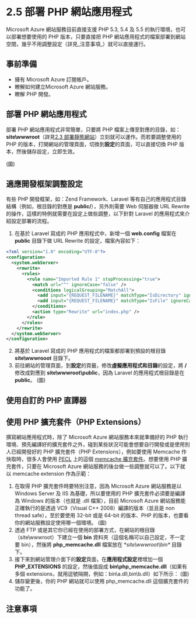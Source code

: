 # 2.5 部署 PHP 網站應用程式

Microsoft Azure 網站服務目前直接支援 PHP 5.3, 5.4 及 5.5 的執行環境，也可以部署想要使用的 PHP 版本，只要直接把 PHP 網站應用程式的檔案部署到網站空間，幾乎不用調整設定（詳見_注意事項_）就可以直接運行。

## 事前準備
* 擁有 Microsoft Azure 訂閱帳戶。
* 瞭解如何建立Microsoft Azure 網站服務。
* 瞭解 PHP 開發。

## 部署 PHP 網站應用程式

部署 PHP 網站應用程式非常簡單，只要將 PHP 檔案上傳至對應的目錄，如：**site\wwwroot**（詳見[2.3 部署靜態網站](03_deploy_static_website.md)）立刻就可以運作。而若要調整使用的 PHP 的版本，打開網站的管理頁面，切換到**設定**的頁面，可以直接切換 PHP 版本，然後儲存設定，立即生效。

(圖)

## 適應開發框架調整設定

有些 PHP 開發框架，如：Zend Framework、Laravel 等有自己的應用程式目錄結構（例如，根目錄的對應是 **public/**），另外則需要 Web 伺服器做 URL Rewrite 的操作，這樣的特例就需要在設定上做些調整，以下針對 Laravel 的應用程式來介紹設定部署的流程。

  1. 在基於 Laravel 寫成的 PHP 應用程式中，新增一個 **web.config** 檔案在 **public** 目錄下做 URL Rewrite 的設定，檔案內容如下：
  ```xml
  <?xml version="1.0" encoding="UTF-8"?>
  <configuration>
    <system.webServer>
      <rewrite>
        <rules>
          <rule name="Imported Rule 1" stopProcessing="true">
            <match url="^" ignoreCase="false" />
            <conditions logicalGrouping="MatchAll">
              <add input="{REQUEST_FILENAME}" matchType="IsDirectory" ignoreCase="false" negate="true" />
              <add input="{REQUEST_FILENAME}" matchType="IsFile" ignoreCase="false" negate="true" />
            </conditions>
            <action type="Rewrite" url="index.php" />
          </rule>
        </rules>
      </rewrite>
    </system.webServer>
  </configuration>
  ```
  2. 將基於 Laravel 寫成的 PHP 應用程式的檔案都部署到預設的根目錄 **site\wwwrooot** 目錄下。
  3. 前往網站的管理頁面，到**設定**的頁籤，修改**虛擬應用程式和目錄**的設定，將 **/** 修改成對應到 **site\wwwroot\public**，因為 Laravel 的應用程式根目錄是在 **public**。
    (圖)

## 使用自訂的 PHP 直譯器

## 使用 PHP 擴充套件（PHP Extensions）

撰寫網站應用程式時，除了 Microsoft Azure 網站服務本來就準備好的 PHP 執行環境、預先編譯好的擴充套件之外，碰到某些狀況可能會想要自行開發或是使用別人已經開發好的 PHP 擴充套件（PHP Extensions），例如要使用 Memcache 作快取時，很多人會使用 [PECL](http://pecl.php.net/) 上的這個 [memcache 擴充套件](http://pecl.php.net/package/memcache)。想要使用 PHP 擴充套件，只要在 Microsoft Azure 網站服務的後台做一些調整就可以了。以下就以 memcache extension 作為示範：

  1. 在取得 PHP 擴充套件時要特別注意，因為 Microsoft Azure 網站服務是以 Windows Server 及 IIS 為基礎，所以要使用的 PHP 擴充套件必須要是編譯為 Windows 的版本（也就是 .dll 檔案），目前 Microsoft Azure 網站服務能正確執行的是透過 VC9（Visual C++ 2008）編譯的版本（並且是 non thread safe），至於要使用 32-bit 或是 64-bit 的版本、PHP 的版本，也要看你的網站服務設定使用哪一個環境。
  (圖)
  2. 透過 FTP 或是其它你已經在使用的部署方式，在網站的根目錄（site\wwwroot）下建立一個 **bin** 資料夾（這個名稱可以自己設定，不一定要 bin），然後將 **php_memcache.dll** 檔案放在 **site\wwwroot\bin\** 目錄下。
  3. 接下來到網站管理介面下的**設定**頁面，在**應用程式設定**裡增加一個 **PHP_EXTENSIONS** 的設定，然後值設成 **bin\php_memcache.dll**（如果有多個 extensions，就用逗號隔開，例如：bin\a.dll,bin\b.dll）如下所示：
  (圖)
  4. 儲存變更後，你的 PHP 網站就可以使用 php_memcache.dll 這個擴充套件的功能了。

## 注意事項

